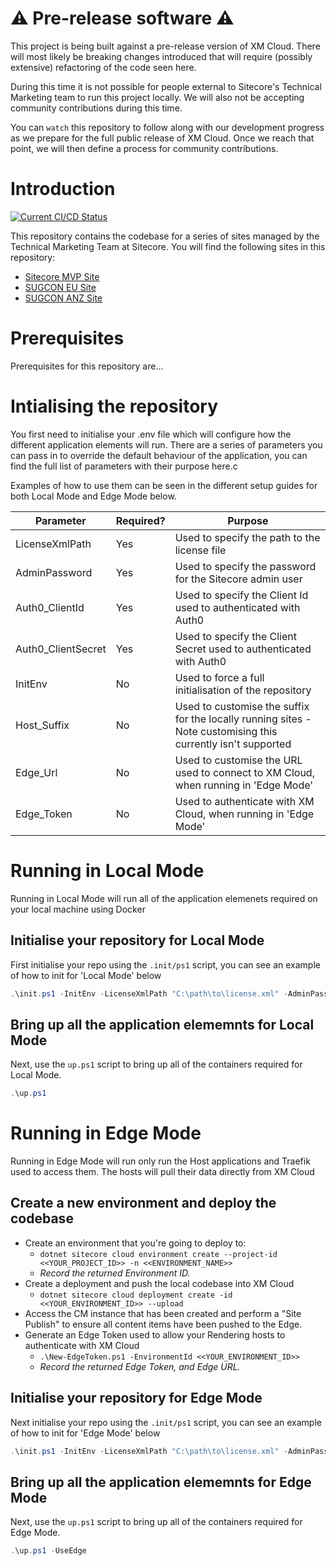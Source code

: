 #  ⚠️ Pre-release software ⚠️
This project is being built against a pre-release version of XM Cloud. There will most likely be breaking changes introduced that will require (possibly extensive) refactoring of the code seen here. 

During this time it is not possible for people external to Sitecore's Technical Marketing team to run this project locally. We will also not be accepting community contributions during this time.

You can `watch` this repository to follow along with our development progress as we prepare for the full public release of XM Cloud. Once we reach that point, we will then define a process for community contributions.

# Introduction

[![Current CI/CD Status](https://github.com/Sitecore/XM-Cloud-Introduction/actions/workflows/deploy.yml/badge.svg?branch=main)](https://github.com/Sitecore/XM-Cloud-Introduction/actions/workflows/deploy.yml)

This repository contains the codebase for a series of sites managed by the Technical Marketing Team at Sitecore. You will find the following sites in this repository:
- [Sitecore MVP Site](https://mvp.sitecore.com)
- [SUGCON EU Site](https://europe.sugcon.events)
- [SUGCON ANZ Site](https://anz.sugcon.events)

# Prerequisites

Prerequisites for this repository are...

# Intialising the repository
You first need to initialise your .env file which will configure how the different application elements will run. There are a series of parameters you can pass in to override the default behaviour of the application, you can find the full list of parameters with their purpose here.c

Examples of how to use them can be seen in the different setup guides for both Local Mode and Edge Mode below.

| Parameter          | Required? | Purpose                                                                                                      |
|--------------------|-----------|--------------------------------------------------------------------------------------------------------------|
| LicenseXmlPath     | Yes       | Used to specify the path to the license file                                                                 |
| AdminPassword      | Yes       | Used to specify the password for the Sitecore admin user                                                     |
| Auth0_ClientId     | Yes       | Used to specify the Client Id used to authenticated with Auth0                                               |
| Auth0_ClientSecret | Yes       | Used to specify the Client Secret used to authenticated with Auth0                                           |
| InitEnv            | No        | Used to force a full initialisation of the repository                                                        |
| Host_Suffix        | No        | Used to customise the suffix for the locally running sites - Note customising this currently isn't supported |
| Edge_Url           | No        | Used to customise the URL used to connect to XM Cloud, when running in 'Edge Mode'                           |
| Edge_Token         | No        | Used to authenticate with XM Cloud, when running in 'Edge Mode'                                              |

# Running in Local Mode

Running in Local Mode will run all of the application elemenets required on your local machine using Docker

## Initialise your repository for Local Mode

First initialise your repo using the `.init/ps1` script, you can see an example of how to init for 'Local Mode' below

```ps1
.\init.ps1 -InitEnv -LicenseXmlPath "C:\path\to\license.xml" -AdminPassword "DesiredAdminPassword" -Auth0_ClientId "<<Auth0_Client_Id>>" -Auth0_ClientSecret "<<Auth0_Client_Secret>>"
```

## Bring up all the application elememnts for Local Mode

Next, use the `up.ps1` script to bring up all of the containers required for Local Mode.

```ps1
.\up.ps1
```

# Running in Edge Mode

Running in Edge Mode will run only run the Host applications and Traefik used to access them. The hosts will pull their data directly from XM Cloud

## Create a new environment and deploy the codebase

- Create an environment that you're going to deploy to:
  - `dotnet sitecore cloud environment create --project-id <<YOUR_PROJECT_ID>> -n <<ENVIRONMENT_NAME>>`
  - _Record the returned Environment ID._
- Create a deployment and push the local codebase into XM Cloud
  - `dotnet sitecore cloud deployment create -id <<YOUR_ENVIRONMENT_ID>> --upload`
- Access the CM instance that has been created and perform a "Site Publish" to ensure all content items have been pushed to the Edge.
- Generate an Edge Token used to allow your Rendering hosts to authenticate with XM Cloud
  - `.\New-EdgeToken.ps1 -EnvironmentId <<YOUR_ENVIRONMENT_ID>>`
  - _Record the returned Edge Token, and Edge URL._

## Initialise your repository for Edge Mode

Next initialise your repo using the `.init/ps1` script, you can see an example of how to init for 'Edge Mode' below

```ps1
.\init.ps1 -InitEnv -LicenseXmlPath "C:\path\to\license.xml" -AdminPassword "DesiredAdminPassword" -Auth0_ClientId "<<Auth0_Client_Id>>" -Auth0_ClientSecret "<<Auth0_Client_Secret>>" -Edge_Url "<<Edge_Url>>" -Edge_Token "<<Edge_Token>>"
```

## Bring up all the application elememnts for Edge Mode

Next, use the `up.ps1` script to bring up all of the containers required for Edge Mode.

```ps1
.\up.ps1 -UseEdge
```